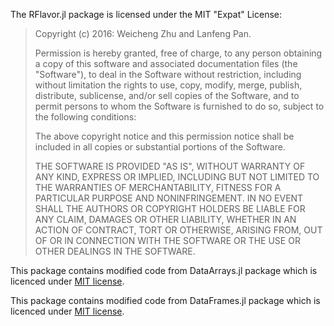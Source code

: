 The RFlavor.jl package is licensed under the MIT "Expat" License:

> Copyright (c) 2016: Weicheng Zhu and Lanfeng Pan.
>
> Permission is hereby granted, free of charge, to any person obtaining a copy
> of this software and associated documentation files (the "Software"), to deal
> in the Software without restriction, including without limitation the rights
> to use, copy, modify, merge, publish, distribute, sublicense, and/or sell
> copies of the Software, and to permit persons to whom the Software is
> furnished to do so, subject to the following conditions:
>
> The above copyright notice and this permission notice shall be included in all
> copies or substantial portions of the Software.
>
> THE SOFTWARE IS PROVIDED "AS IS", WITHOUT WARRANTY OF ANY KIND, EXPRESS OR
> IMPLIED, INCLUDING BUT NOT LIMITED TO THE WARRANTIES OF MERCHANTABILITY,
> FITNESS FOR A PARTICULAR PURPOSE AND NONINFRINGEMENT. IN NO EVENT SHALL THE
> AUTHORS OR COPYRIGHT HOLDERS BE LIABLE FOR ANY CLAIM, DAMAGES OR OTHER
> LIABILITY, WHETHER IN AN ACTION OF CONTRACT, TORT OR OTHERWISE, ARISING FROM,
> OUT OF OR IN CONNECTION WITH THE SOFTWARE OR THE USE OR OTHER DEALINGS IN THE
> SOFTWARE.
>

This package contains modified code from DataArrays.jl package which is licenced under [MIT license](https://github.com/JuliaStats/DataArrays.jl/blob/master/LICENSE.md).

This package contains modified code from DataFrames.jl package which is licenced under [MIT license](https://github.com/JuliaStats/DataFrames.jl/blob/master/LICENSE.md).
